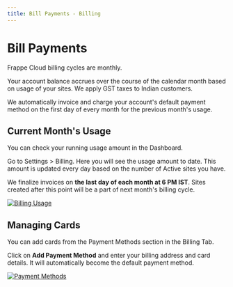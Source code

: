 ```yaml
---
title: Bill Payments - Billing
---
```


# Bill Payments

Frappe Cloud billing cycles are monthly.

Your account balance accrues over the course of the calendar month based on
usage of your sites. We apply GST taxes to Indian customers.

We automatically invoice and charge your account's default payment method on the
first day of every month for the previous month's usage.

## Current Month's Usage

You can check your running usage amount in the Dashboard.

Go to Settings > Billing. Here you will see the usage amount to date. This
amount is updated every day based on the number of Active sites you have.

We finalize invoices on **the last day of each month at 6 PM IST**. Sites created
after this point will be a part of next month's billing cycle.

[![Billing
Usage](/assets/press/images/docs/billing-usage.png)](/assets/press/images/docs/billing-usage.png)


## Managing Cards

You can add cards from the Payment Methods section in the Billing Tab.

Click on **Add Payment Method** and enter your billing address and card details.
It will automatically become the default payment method.

[![Payment
Methods](/assets/press/images/docs/payment-methods.png)](/assets/press/images/docs/payment-methods.png)
